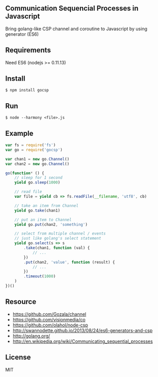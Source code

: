 ## Communication Sequencial Processes in Javascript

Bring golang-like CSP channel and coroutine to Javascript by using generator (ES6)

## Requirements

Need ES6 (nodejs >= 0.11.13)

## Install

    $ npm install gocsp

## Run

    $ node --harmony <file>.js

## Example

```js
var fs = require('fs')
var go = require('gocsp')

var chan1 = new go.Channel()
var chan2 = new go.Channel()

go(function* () {
    // sleep for 1 second
    yield go.sleep(1000)

    // read file
    var file = yield cb => fs.readFile(__filename, 'utf8', cb)

    // take an item from Channel
    yield go.take(chan1)

    // put an item to Channel
    yield go.put(chan2, 'something')

    // select from multiple channel / events
    // just like golang's select statement
    yield go.select(s => s
        .take(chan1, function (val) {
            // ...
        })
        .put(chan2, 'value', function (result) {
            // ...
        })
        .timeout(1000)
    )
})()
```

## Resource

* https://github.com/Gozala/channel
* https://github.com/visionmedia/co
* https://github.com/olahol/node-csp
* http://swannodette.github.io/2013/08/24/es6-generators-and-csp
* http://golang.org/
* http://en.wikipedia.org/wiki/Communicating_sequential_processes

## License

MIT
